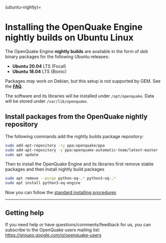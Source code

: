 (ubuntu-nightly)=

# Installing the OpenQuake Engine nightly builds on Ubuntu Linux

The OpenQuake Engine **nightly builds** are available in the form of *deb* binary packages for the following Ubuntu releases:
- **Ubuntu 20.04** LTS (Focal)
- **Ubuntu 18.04** LTS (Bionic)

Packages *may* work on Debian, but this setup is not supported by GEM. See the **[FAQ](unsupported-operating-systems)**.

The software and its libraries will be installed under `/opt/openquake`. Data will be stored under `/var/lib/openquake`.

## Install packages from the OpenQuake nightly repository

The following commands add the nightly builds package repository:
```bash
sudo add-apt-repository -ry ppa:openquake/ppa
sudo add-apt-repository -y ppa:openquake-automatic-team/latest-master
sudo apt update
```

Then to install the OpenQuake Engine and its libraries first remove stable packages and then install nightly build packages
```bash
sudo apt remove --purge python-oq-.* python3-oq-.*
sudo apt install python3-oq-engine
```

Now you can follow the [standard installing procedures](configure-the-system-services)

***

## Getting help
If you need help or have questions/comments/feedback for us, you can subscribe to the OpenQuake users mailing list: https://groups.google.com/g/openquake-users

